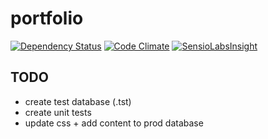portfolio
=========
[![Dependency Status](http://img.shields.io/gemnasium/quietkillah/portfolio.svg?style=flat)](https://gemnasium.com/quietkillah/portfolio) [![Code Climate](http://img.shields.io/codeclimate/github/quietkillah/portfolio.svg?style=flat)](https://codeclimate.com/github/quietkillah/portfolio) [![SensioLabsInsight](https://insight.sensiolabs.com/projects/a99d0751-44ed-4793-a885-0469ae00d1de/mini.png)](https://insight.sensiolabs.com/projects/a99d0751-44ed-4793-a885-0469ae00d1de)


TODO
-------
* create test database (.tst)
* create unit tests
* update css + add content to prod database
